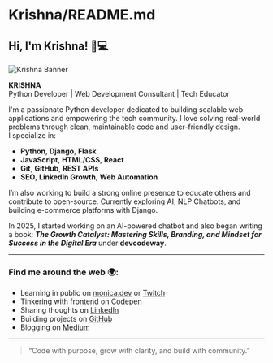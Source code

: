 <!--
**DEVKrishna-7/DEVKrishna-7** is a ✨ _special_ ✨ repository because its `README.md` (this file) appears on your GitHub profile.

Here are some ideas to get you started:

- 🔭 I’m currently working on ...
- 🌱 I’m currently learning ...
- 👯 I’m looking to collaborate on ...
- 🤔 I’m looking for help with ...
- 💬 Ask me about ...
- 📫 How to reach me: ...
- 😄 Pronouns: ...
- ⚡ Fun fact: ...
-->

# Krishna/README.md

## Hi, I'm Krishna! 👋💻

![Krishna Banner](https://your-image-link-here.com) <!-- Optional: Add a personal illustration or banner -->

**KRISHNA**  
Python Developer | Web Development Consultant | Tech Educator  

I'm a passionate Python developer dedicated to building scalable web applications and empowering the tech community. I love solving real-world problems through clean, maintainable code and user-friendly design.  
I specialize in:
- **Python**, **Django**, **Flask**
- **JavaScript**, **HTML/CSS**, **React**
- **Git**, **GitHub**, **REST APIs**
- **SEO**, **LinkedIn Growth**, **Web Automation**

I’m also working to build a strong online presence to educate others and contribute to open-source. Currently exploring AI, NLP Chatbots, and building e-commerce platforms with Django.

In 2025, I started working on an AI-powered chatbot and also began writing a book: _**The Growth Catalyst: Mastering Skills, Branding, and Mindset for Success in the Digital Era**_ under **devcodeway**.

---

### Find me around the web 🌍:

- Learning in public on [monica.dev](https://monica.dev) or [Twitch](https://twitch.tv/yourchannel)  
- Tinkering with frontend on [Codepen](https://codepen.io/yourprofile)  
- Sharing thoughts on [LinkedIn](https://linkedin.com/in/yourprofile)  
- Building projects on [GitHub](https://github.com/yourusername)  
- Blogging on [Medium](https://medium.com/@yourusername)

---

> “Code with purpose, grow with clarity, and build with community.”

